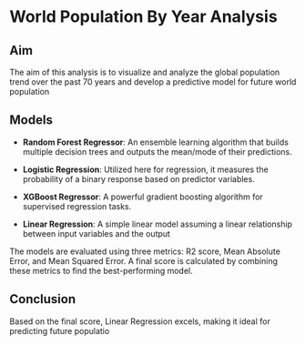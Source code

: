 # World Population By Year Analysis
## Aim
The aim of this analysis is to visualize and analyze the global population trend over the past 70 years and develop a predictive model for future world population

## Models
* **Random Forest Regressor**: An ensemble learning algorithm that builds multiple decision trees and outputs the mean/mode of their predictions.

* **Logistic Regression**: Utilized here for regression, it measures the probability of a binary response based on predictor variables.

* **XGBoost Regressor**: A powerful gradient boosting algorithm for supervised regression tasks.

* **Linear Regression**: A  simple linear model assuming a linear relationship between input variables and the output

The models are evaluated using three metrics: R2 score, Mean Absolute Error, and Mean Squared Error. A final score is calculated by combining these metrics to find the best-performing model.


## Conclusion
Based on the final score, Linear Regression excels, making it ideal for predicting future populatio

